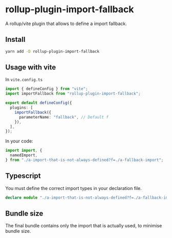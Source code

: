 # rollup-plugin-import-fallback

A rollup/vite plugin that allows to define a import fallback.

## Install

```bash
yarn add -D rollup-plugin-import-fallback
```

## Usage with vite

In `vite.config.ts`

```ts
import { defineConfig } from "vite";
import importFallback from "rollup-plugin-import-fallback";

export default defineConfig({
  plugins: [
    importFallback({
      parameterName: "fallback", // Default f
    }),
  ],
});
```

In your code:

```ts
import import, {
  namedImport,
} from "./a-import-that-is-not-always-defined?f=./a-fallback-import";
```

## Typescript

You must define the correct import types in your declaration file.

```ts
declare module "./a-import-that-is-not-always-defined?f=./a-fallback-import";
```

## Bundle size

The final bundle contains only the import that is actually used, to minimise bundle size.
